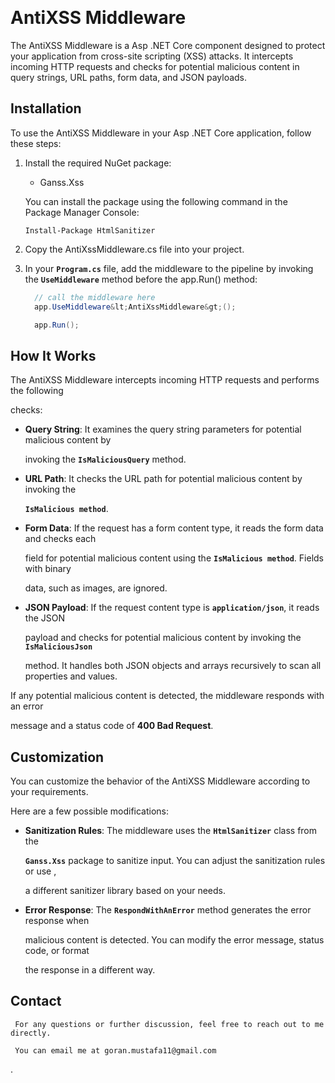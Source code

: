 ﻿﻿
# AntiXSS Middleware

The AntiXSS Middleware is a Asp .NET Core component designed to protect your application from cross-site scripting (XSS) attacks. It intercepts incoming HTTP requests and checks for potential malicious content in query strings, URL paths, form data, and JSON payloads.

## Installation

To use the AntiXSS Middleware in your Asp .NET Core application, follow these steps:

1. Install the required NuGet package:
   - Ganss.Xss

   You can install the package using the following command in the Package Manager Console:

   ```shell
   Install-Package HtmlSanitizer
 2. Copy the AntiXssMiddleware.cs file into your project.
 3. In your **`Program.cs`** file, add the middleware to the pipeline by invoking the 
    **`UseMiddleware`** method before the app.Run() method:
    
   
    ```csharp
      // call the middleware here
      app.UseMiddleware&lt;AntiXssMiddleware&gt;();

      app.Run();
     ```
## How It Works
The AntiXSS Middleware intercepts incoming HTTP requests and performs the following 

checks:

 * **Query String**: It examines the query string parameters for potential malicious content by 
 
     invoking the **`IsMaliciousQuery`** method.
     
 * **URL Path**: It checks the URL path for potential malicious content by invoking the 
 
     **`IsMalicious method`**.
     
 * **Form Data**: If the request has a form content type, it reads the form data and checks each 
 
   field for potential malicious content using the **`IsMalicious method`**. Fields with binary 
   
   data, such as images, are ignored.
   
 * **JSON Payload**: If the request content type is **`application/json`**, it reads the JSON 
 
   payload and checks for potential malicious content by invoking the **`IsMaliciousJson`**
   
   method. It handles both JSON objects and arrays recursively to scan all properties and values.
   
 If any potential malicious content is detected, the middleware responds with an error 

 message and a status code of **400 Bad Request**.
 
 
 
 ## Customization
 
 You can customize the behavior of the AntiXSS Middleware according to your requirements. 
 
 Here are a few possible modifications:
 
 * **Sanitization Rules**: The middleware uses the **`HtmlSanitizer`** class from the 
 
   **`Ganss.Xss`** package to sanitize input. You can adjust the sanitization rules or use ,
   
   a different sanitizer library based on your needs. 
   
 * **Error Response**: The **`RespondWithAnError`** method generates the error response when 
 
     malicious content is detected. You can modify the error message, status code, or format 
  
     the response in a different way.
     
  
  ## Contact

     For any questions or further discussion, feel free to reach out to me directly. 
     
     You can email me at goran.mustafa11@gmail.com
.
   
     
 

  
  

